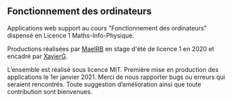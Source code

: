 ## Fonctionnement des ordinateurs
Applications web support au cours "Fonctionnement des ordinateurs" dispensé en Licence 1 Maths-Info-Physique.


Productions réalisées par [MaelRB](https://github.com/MaelRB) en stage d'été de licence 1 en 2020 et encadré par [XavierG](https://github.com/xgandibleux). 

L’ensemble est réalisé sous licence MIT.
Première mise en production des applications le 1er janvier 2021.
Merci de nous rapporter bugs ou erreurs qui seraient rencontrés.
Toute suggestion d’amélioration ainsi que toute contribution sont bienvenues.
